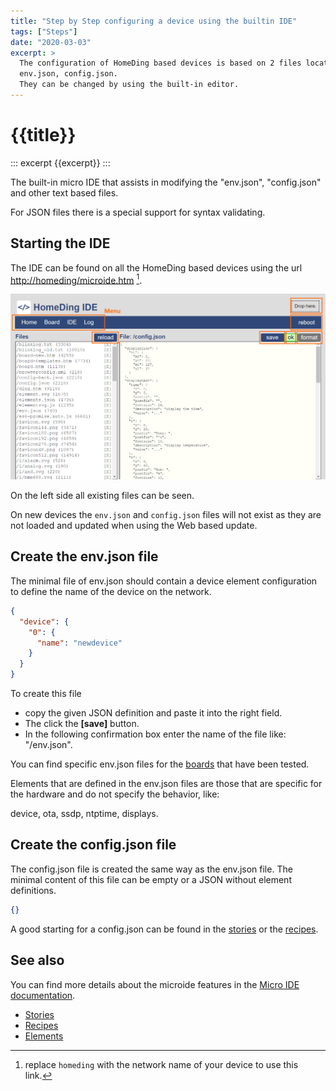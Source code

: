 ```yaml
---
title: "Step by Step configuring a device using the builtin IDE"
tags: ["Steps"]
date: "2020-03-03"
excerpt: >
  The configuration of HomeDing based devices is based on 2 files located in the filesystem: 
  env.json, config.json.
  They can be changed by using the built-in editor.
---
```


# {{title}}

::: excerpt
{{excerpt}}
:::

The built-in micro IDE that assists in modifying the "env.json", "config.json" and other text based files.

For JSON files there is a special support for syntax validating.

## Starting the IDE

The IDE can be found on all the HomeDing based devices using the url <http://homeding/microide.htm> [^hostname].

![Micro IDE screenshot](/dev/microide.png "w400")

On the left side all existing files can be seen.

On new devices the `env.json` and `config.json` files will not exist as they are not loaded and updated when using the Web based update.

## Create the **env.json** file

The minimal file of env.json should contain a device element configuration to define the name of the device on the network.

```json
{
  "device": {
    "0": {
      "name": "newdevice"
    }
  }
}
```
To create this file 
* copy the given JSON definition and paste it into the right field. 
* The click the **\[save\]** button.
* In the following confirmation box enter the name of the file like: "/env.json".

You can find specific env.json files for the [boards](/boards/index.md) that have been tested.

Elements that are defined in the env.json files are those that are specific for the hardware and do not specify the behavior, like:

device, ota, ssdp, ntptime, displays.


## Create the **config.json** file

The config.json file is created the same way as the env.json file. The minimal content of this file can be empty or a JSON without element definitions.

```json
{}
```

A good starting for a config.json can be found in the [stories](/stories/index.md) or the [recipes](/recipes/index.md).


## See also

You can find more details about the microide features in the [Micro IDE documentation](/dev/microide.md).

- [Stories](/stories/index.md)
- [Recipes](/recipes/index.md)
- [Elements](/elements/index.md)


[^hostname]: replace `homeding` with the network name of your device to use this link.
